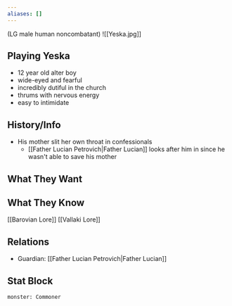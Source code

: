 ```yaml
---
aliases: []
---
```

(LG male human noncombatant)
![[Yeska.jpg]]
## Playing Yeska
- 12 year old alter boy
- wide-eyed and fearful
- incredibly dutiful in the church
- thrums with nervous energy
- easy to intimidate

## History/Info
- His mother slit her own throat in confessionals
	- [[Father Lucian Petrovich|Father Lucian]] looks after him in since he wasn't able to save his mother

## What They Want

## What They Know
[[Barovian Lore]]
[[Vallaki Lore]]

## Relations
- Guardian: [[Father Lucian Petrovich|Father Lucian]]

## Stat Block

```statblock
monster: Commoner
```

```dataviewjs
```

